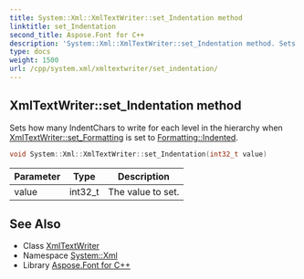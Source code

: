 ```yaml
---
title: System::Xml::XmlTextWriter::set_Indentation method
linktitle: set_Indentation
second_title: Aspose.Font for C++
description: 'System::Xml::XmlTextWriter::set_Indentation method. Sets how many IndentChars to write for each level in the hierarchy when XmlTextWriter::set_Formatting is set to Formatting::Indented in C++.'
type: docs
weight: 1500
url: /cpp/system.xml/xmltextwriter/set_indentation/
---
```

## XmlTextWriter::set_Indentation method


Sets how many IndentChars to write for each level in the hierarchy when [XmlTextWriter::set_Formatting](../set_formatting/) is set to [Formatting::Indented](../../formatting/).

```cpp
void System::Xml::XmlTextWriter::set_Indentation(int32_t value)
```


| Parameter | Type | Description |
| --- | --- | --- |
| value | int32_t | The value to set. |

## See Also

* Class [XmlTextWriter](../)
* Namespace [System::Xml](../../)
* Library [Aspose.Font for C++](../../../)
